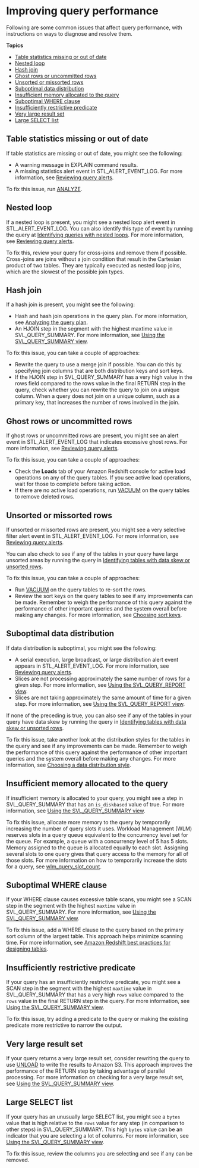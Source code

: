 # Improving query performance<a name="query-performance-improvement-opportunities"></a>

Following are some common issues that affect query performance, with instructions on ways to diagnose and resolve them\.

**Topics**
+ [Table statistics missing or out of date](#table-statistics-missing-or-out-of-date)
+ [Nested loop](#nested-loop)
+ [Hash join](#hash-join)
+ [Ghost rows or uncommitted rows](#ghost-rows-or-uncommitted-rows)
+ [Unsorted or missorted rows](#unsorted-or-mis-sorted-rows)
+ [Suboptimal data distribution](#suboptimal-data-distribution)
+ [Insufficient memory allocated to the query](#insufficient-memory-allocated-to-the-query)
+ [Suboptimal WHERE clause](#suboptimal-WHERE-clause)
+ [Insufficiently restrictive predicate](#insufficiently-restrictive-predicate)
+ [Very large result set](#very-large-result-set)
+ [Large SELECT list](#large-SELECT-list)

## Table statistics missing or out of date<a name="table-statistics-missing-or-out-of-date"></a>

If table statistics are missing or out of date, you might see the following:
+ A warning message in EXPLAIN command results\.
+ A missing statistics alert event in STL\_ALERT\_EVENT\_LOG\. For more information, see [Reviewing query alerts](c-reviewing-query-alerts.md)\.

To fix this issue, run [ANALYZE](r_ANALYZE.md)\.

## Nested loop<a name="nested-loop"></a>

If a nested loop is present, you might see a nested loop alert event in STL\_ALERT\_EVENT\_LOG\. You can also identify this type of event by running the query at [Identifying queries with nested loops](diagnostic-queries-for-query-tuning.md#identify-queries-with-nested-loops)\. For more information, see [Reviewing query alerts](c-reviewing-query-alerts.md)\.

To fix this, review your query for cross\-joins and remove them if possible\. Cross\-joins are joins without a join condition that result in the Cartesian product of two tables\. They are typically executed as nested loop joins, which are the slowest of the possible join types\.

## Hash join<a name="hash-join"></a>

If a hash join is present, you might see the following:
+ Hash and hash join operations in the query plan\. For more information, see [Analyzing the query plan](c-analyzing-the-query-plan.md)\.
+ An HJOIN step in the segment with the highest maxtime value in SVL\_QUERY\_SUMMARY\. For more information, see [Using the SVL\_QUERY\_SUMMARY view](using-SVL-Query-Summary.md)\.

To fix this issue, you can take a couple of approaches:
+ Rewrite the query to use a merge join if possible\. You can do this by specifying join columns that are both distribution keys and sort keys\.
+ If the HJOIN step in SVL\_QUERY\_SUMMARY has a very high value in the rows field compared to the rows value in the final RETURN step in the query, check whether you can rewrite the query to join on a unique column\. When a query does not join on a unique column, such as a primary key, that increases the number of rows involved in the join\.

## Ghost rows or uncommitted rows<a name="ghost-rows-or-uncommitted-rows"></a>

If ghost rows or uncommitted rows are present, you might see an alert event in STL\_ALERT\_EVENT\_LOG that indicates excessive ghost rows\. For more information, see [Reviewing query alerts](c-reviewing-query-alerts.md)\.

To fix this issue, you can take a couple of approaches:
+ Check the **Loads** tab of your Amazon Redshift console for active load operations on any of the query tables\. If you see active load operations, wait for those to complete before taking action\.
+ If there are no active load operations, run [VACUUM](r_VACUUM_command.md) on the query tables to remove deleted rows\.

## Unsorted or missorted rows<a name="unsorted-or-mis-sorted-rows"></a>

If unsorted or missorted rows are present, you might see a very selective filter alert event in STL\_ALERT\_EVENT\_LOG\. For more information, see [Reviewing query alerts](c-reviewing-query-alerts.md)\.

You can also check to see if any of the tables in your query have large unsorted areas by running the query in [Identifying tables with data skew or unsorted rows](diagnostic-queries-for-query-tuning.md#identify-tables-with-data-skew-or-unsorted-rows)\.

To fix this issue, you can take a couple of approaches:
+ Run [VACUUM](r_VACUUM_command.md) on the query tables to re\-sort the rows\.
+ Review the sort keys on the query tables to see if any improvements can be made\. Remember to weigh the performance of this query against the performance of other important queries and the system overall before making any changes\. For more information, see [Choosing sort keys](t_Sorting_data.md)\.

## Suboptimal data distribution<a name="suboptimal-data-distribution"></a>

If data distribution is suboptimal, you might see the following:
+ A serial execution, large broadcast, or large distribution alert event appears in STL\_ALERT\_EVENT\_LOG\. For more information, see [Reviewing query alerts](c-reviewing-query-alerts.md)\.
+ Slices are not processing approximately the same number of rows for a given step\. For more information, see [Using the SVL\_QUERY\_REPORT view](using-SVL-Query-Report.md)\.
+ Slices are not taking approximately the same amount of time for a given step\. For more information, see [Using the SVL\_QUERY\_REPORT view](using-SVL-Query-Report.md)\.

If none of the preceding is true, you can also see if any of the tables in your query have data skew by running the query in [Identifying tables with data skew or unsorted rows](diagnostic-queries-for-query-tuning.md#identify-tables-with-data-skew-or-unsorted-rows)\.

To fix this issue, take another look at the distribution styles for the tables in the query and see if any improvements can be made\. Remember to weigh the performance of this query against the performance of other important queries and the system overall before making any changes\. For more information, see [Choosing a data distribution style](t_Distributing_data.md)\.

## Insufficient memory allocated to the query<a name="insufficient-memory-allocated-to-the-query"></a>

If insufficient memory is allocated to your query, you might see a step in SVL\_QUERY\_SUMMARY that has an `is_diskbased` value of true\. For more information, see [Using the SVL\_QUERY\_SUMMARY view](using-SVL-Query-Summary.md)\.

To fix this issue, allocate more memory to the query by temporarily increasing the number of query slots it uses\. Workload Management \(WLM\) reserves slots in a query queue equivalent to the concurrency level set for the queue\. For example, a queue with a concurrency level of 5 has 5 slots\. Memory assigned to the queue is allocated equally to each slot\. Assigning several slots to one query gives that query access to the memory for all of those slots\. For more information on how to temporarily increase the slots for a query, see [wlm\_query\_slot\_count](r_wlm_query_slot_count.md)\.

## Suboptimal WHERE clause<a name="suboptimal-WHERE-clause"></a>

If your WHERE clause causes excessive table scans, you might see a SCAN step in the segment with the highest `maxtime` value in SVL\_QUERY\_SUMMARY\. For more information, see [Using the SVL\_QUERY\_SUMMARY view](using-SVL-Query-Summary.md)\.

To fix this issue, add a WHERE clause to the query based on the primary sort column of the largest table\. This approach helps minimize scanning time\. For more information, see [Amazon Redshift best practices for designing tables](c_designing-tables-best-practices.md)\.

## Insufficiently restrictive predicate<a name="insufficiently-restrictive-predicate"></a>

If your query has an insufficiently restrictive predicate, you might see a SCAN step in the segment with the highest `maxtime` value in SVL\_QUERY\_SUMMARY that has a very high `rows` value compared to the `rows` value in the final RETURN step in the query\. For more information, see [Using the SVL\_QUERY\_SUMMARY view](using-SVL-Query-Summary.md)\.

To fix this issue, try adding a predicate to the query or making the existing predicate more restrictive to narrow the output\.

## Very large result set<a name="very-large-result-set"></a>

If your query returns a very large result set, consider rewriting the query to use [UNLOAD](r_UNLOAD.md) to write the results to Amazon S3\. This approach improves the performance of the RETURN step by taking advantage of parallel processing\. For more information on checking for a very large result set, see [Using the SVL\_QUERY\_SUMMARY view](using-SVL-Query-Summary.md)\.

## Large SELECT list<a name="large-SELECT-list"></a>

If your query has an unusually large SELECT list, you might see a `bytes` value that is high relative to the `rows` value for any step \(in comparison to other steps\) in SVL\_QUERY\_SUMMARY\. This high `bytes` value can be an indicator that you are selecting a lot of columns\. For more information, see [Using the SVL\_QUERY\_SUMMARY view](using-SVL-Query-Summary.md)\.

To fix this issue, review the columns you are selecting and see if any can be removed\.